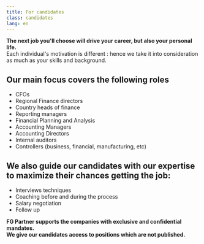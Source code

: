 ```yaml
---
title: For candidates
class: candidates
lang: en
---
```

**The next job you'll choose will drive your career, but also your personal life.**<br/>
Each individual's motivation is different : hence we take it into consideration as much as your skills and background.

## Our main focus covers the following roles

- CFOs
- Regional Finance directors
- Country heads of finance
- Reporting managers
- Financial Planning and Analysis
- Accounting Managers
- Accounting Directors
- Internal auditors
- Controllers (business, financial, manufacturing, etc)


## We also guide our candidates with our expertise to maximize their chances getting the job:

- Interviews techniques
- Coaching before and during the process
- Salary negotiation
- Follow up

**FG Partner supports the companies with exclusive and confidential mandates.**<br/>
**We give our candidates access to positions which are not published.**
